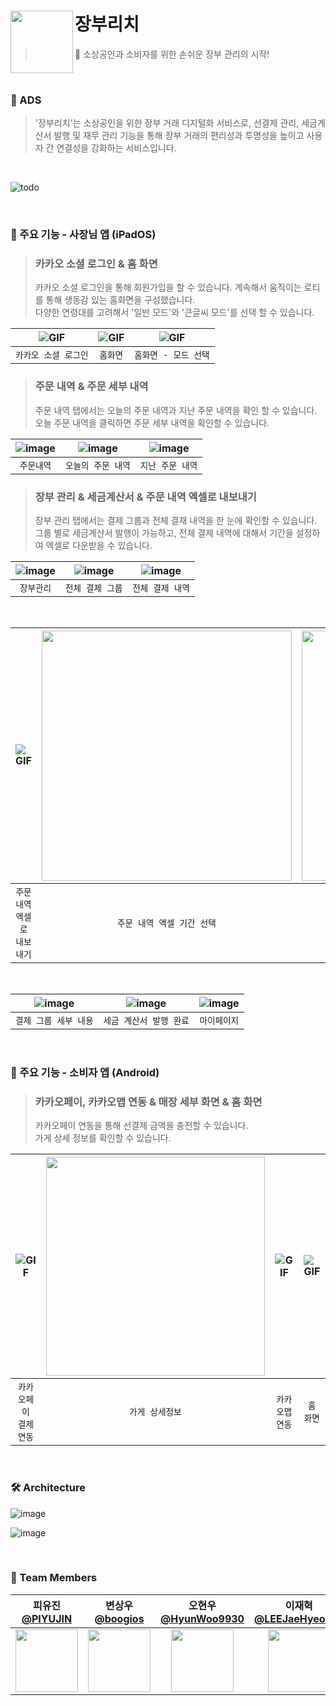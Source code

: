 # 장부리치 <img src="https://github.com/user-attachments/assets/74412260-f849-401f-bc1d-f0bf266eb8df" align=left width=100>

> 📒 소상공인과 소비자를 위한 손쉬운 장부 관리의 시작!

<br>

### 💭 ADS
> '장부리치'는 소상공인을 위한 장부 거래 디지털화 서비스로, 선결제 관리, 세금계산서 발행 및 재무 관리 기능을 통해 장부 거래의 편리성과 투명성을 높이고 사용자 간 연결성을 강화하는 서비스입니다.

<br>

![todo](https://github.com/user-attachments/assets/a1c5f891-222a-473d-9835-31176324618c)

<br>

### 📍 주요 기능 - 사장님 앱 (iPadOS)
> ### 카카오 소셜 로그인 & 홈 화면
> 카카오 소셜 로그인을 통해 회원가입을 할 수 있습니다. 계속해서 움직이는 로티를 통해 생동감 있는 홈화면을 구성했습니다. <br/>
> 다양한 연령대를 고려해서 '일반 모드'와 '큰글씨 모드'를 선택 할 수 있습니다.

|![GIF](https://github.com/user-attachments/assets/66b6e406-da84-428a-b843-acd4202fe2e6)|![GIF](https://github.com/user-attachments/assets/e0cb44c4-c68b-43a5-b8d3-12b655c8c8f7)|![GIF](https://github.com/user-attachments/assets/99e7ecff-5bcf-4078-89a3-c89b05481203)|
|:--:|:--:|:--:|
|`카카오 소셜 로그인`|`홈화면`|`홈화면 - 모드 선택`|

> ### 주문 내역 & 주문 세부 내역
> 주문 내역 탭에서는 오늘의 주문 내역과 지난 주문 내역을 확인 할 수 있습니다. <br/>
> 오늘 주문 내역을 클릭하면 주문 세부 내역을 확인할 수 있습니다.

|![image](https://github.com/user-attachments/assets/c61183d3-4688-4b63-aecb-bea87258ac1f)|![image](https://github.com/user-attachments/assets/9c9018ce-8ec7-4e23-8624-fa0c091668f9)|![image](https://github.com/user-attachments/assets/9f39fb37-fa8b-4d6b-8802-d51ad394fe48)|
|:--:|:--:|:--:|
|`주문내역`|`오늘의 주문 내역`|`지난 주문 내역`|

> ### 장부 관리 & 세금계산서 & 주문 내역 엑셀로 내보내기
> 장부 관리 탭에서는 결제 그룹과 전체 결재 내역을 한 눈에 확인할 수 있습니다. <br/>
> 그룹 별로 세금계산서 발행이 가능하고, 전체 결제 내역에 대해서 기간을 설정하여 엑셀로 다운받을 수 있습니다.

|![image](https://github.com/user-attachments/assets/3adf080a-9591-4489-ab61-3bda657fb87a)|![image](https://github.com/user-attachments/assets/80de71b1-31a2-4164-a596-b0edbd9548c9)|![image](https://github.com/user-attachments/assets/4025f13c-01ab-41ae-84dd-cf34a0ac80b2)|
|:--:|:--:|:--:|
|`장부관리`|`전체 결제 그룹`|`전체 결제 내역`|

<br>

|![GIF](https://github.com/user-attachments/assets/dafc84f9-318e-44c5-b770-1df899035662)|<img src="https://github.com/user-attachments/assets/f565ce54-d4a2-4778-a3f5-548a81ceac14" width=400>|<img src="https://github.com/user-attachments/assets/c4f5adbd-a011-4cb8-8279-51ebb4572bb7" width=400>|
|:--:|:--:|:--:|
|`주문내역 엑셀로 내보내기`|`주문 내역 엑셀 기간 선택`|`엑셀 다운로드 완료`|

<br>

|![image](https://github.com/user-attachments/assets/65a3374f-fa3c-4983-bc14-36e9e6578a01)|![image](https://github.com/user-attachments/assets/9edfe3ed-1e82-47d8-9627-39f62cae50b2)|![image](https://github.com/user-attachments/assets/60103652-0318-40eb-925c-c4535fe6da5a)|
|:--:|:--:|:--:|
|`결제 그룹 세부 내용`|`세금 계산서 발행 완료`|`마이페이지`|

<br>

### 📍 주요 기능 - 소비자 앱 (Android)
> ### 카카오페이, 카카오맵 연동 & 매장 세부 화면 & 홈 화면
> 카카오페이 연동을 통해 선결제 금액을 충전할 수 있습니다. <br/>
> 가게 상세 정보를 확인할 수 있습니다.

|![GIF](https://github.com/user-attachments/assets/9873dbb1-a94f-47d9-bd8c-865feddfd29b)|<img src="https://github.com/user-attachments/assets/cb364ed4-b881-4434-a1ad-cc6511b12a7e" width=350>|![GIF](https://github.com/user-attachments/assets/24f40815-a677-40ac-ab60-79b39e4a71bb)|![GIF](https://github.com/user-attachments/assets/147be05a-61e1-486f-8576-14f8cda84c24)|
|:--:|:--:|:--:|:--:|
|`카카오페이 결제 연동`|`가게 상세정보`|`카카오맵 연동`|`홈 화면`|

<br>

### 🛠️ Architecture
![image](https://github.com/user-attachments/assets/5e25b953-295b-4d2e-9899-3f2926284d7f)

![image](https://github.com/user-attachments/assets/54b55546-e7c6-4170-9c6e-eb1cd708e78e)

<br>

### 🙌 Team Members 
<div align="center">
  
| 피유진 <br/> [@PIYUJIN](https://github.com/PIYUJIN) | 변상우 <br/> [@boogios](https://github.com/boogios) | 오현우 <br/> [@HyunWoo9930](https://github.com/HyunWoo9930) | 이재혁 <br/> [@LEEJaeHyeok97](https://github.com/LEEJaeHyeok97) |
|:--:|:--:|:--:|:--:|
| <img src="https://avatars.githubusercontent.com/PIYUJIN"  width=100> | <img src="https://avatars.githubusercontent.com/boogios"  width=100> | <img src="https://avatars.githubusercontent.com/HyunWoo9930"  width=100> | <img src="https://avatars.githubusercontent.com/LEEJaeHyeok97"  width=100> |

</div>

